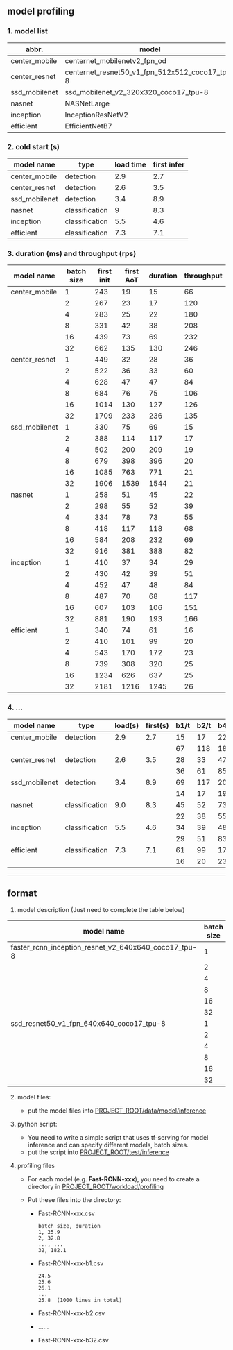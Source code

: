 ## model profiling

### 1. model list

| abbr.         | model                                          | source   |
|---------------|------------------------------------------------|----------|
| center_mobile | centernet_mobilenetv2_fpn_od                   | [...](.) |
| center_resnet | centernet_resnet50_v1_fpn_512x512_coco17_tpu-8 |          |
| ssd_mobilenet | ssd_mobilenet_v2_320x320_coco17_tpu-8          |          |
| nasnet        | NASNetLarge                                    |          |
| inception     | InceptionResNetV2                              |          |
| efficient     | EfficientNetB7                                 |          |

### 2. cold start (s)

| model name    | type           | load time | first infer |
|---------------|----------------|-----------|-------------|
| center_mobile | detection      | 2.9       | 2.7         |
| center_resnet | detection      | 2.6       | 3.5         |
| ssd_mobilenet | detection      | 3.4       | 8.9         |
| nasnet        | classification | 9         | 8.3         |
| inception     | classification | 5.5       | 4.6         |
| efficient     | classification | 7.3       | 7.1         |

### 3. duration (ms) and throughput (rps)


| model name    | batch size | first init | first AoT | duration | throughput |
|---------------|------------|------------|-----------|----------|------------|
| center_mobile | 1          | 243        | 19        | 15       | 66         |
|               | 2          | 267        | 23        | 17       | 120        |
|               | 4          | 283        | 25        | 22       | 180        |
|               | 8          | 331        | 42        | 38       | 208        |
|               | 16         | 439        | 73        | 69       | 232        |
|               | 32         | 662        | 135       | 130      | 246        |
| center_resnet | 1          | 449        | 32        | 28       | 36         |
|               | 2          | 522        | 36        | 33       | 60         |
|               | 4          | 628        | 47        | 47       | 84         |
|               | 8          | 684        | 76        | 75       | 106        |
|               | 16         | 1014       | 130       | 127      | 126        |
|               | 32         | 1709       | 233       | 236      | 135        |
| ssd_mobilenet | 1          | 330        | 75        | 69       | 15         |
|               | 2          | 388        | 114       | 117      | 17         |
|               | 4          | 502        | 200       | 209      | 19         |
|               | 8          | 679        | 398       | 396      | 20         |
|               | 16         | 1085       | 763       | 771      | 21         |
|               | 32         | 1906       | 1539      | 1544     | 21         |
| nasnet        | 1          | 258        | 51        | 45       | 22         |
|               | 2          | 298        | 55        | 52       | 39         |
|               | 4          | 334        | 78        | 73       | 55         |
|               | 8          | 418        | 117       | 118      | 68         |
|               | 16         | 584        | 208       | 232      | 69         |
|               | 32         | 916        | 381       | 388      | 82         |
| inception     | 1          | 410        | 37        | 34       | 29         |
|               | 2          | 430        | 42        | 39       | 51         |
|               | 4          | 452        | 47        | 48       | 84         |
|               | 8          | 487        | 70        | 68       | 117        |
|               | 16         | 607        | 103       | 106      | 151        |
|               | 32         | 881        | 190       | 193      | 166        |
| efficient     | 1          | 340        | 74        | 61       | 16         |
|               | 2          | 410        | 101       | 99       | 20         |
|               | 4          | 543        | 170       | 172      | 23         |
|               | 8          | 739        | 308       | 320      | 25         |
|               | 16         | 1234       | 626       | 637      | 25         |
|               | 32         | 2181       | 1216      | 1245     | 26         |

### 4. ...

| model name    | type           | load(s) | first(s) | b1/t | b2/t | b4/t | b8/t | b16/t | b32/t |
|---------------|----------------|---------|----------|------|------|------|------|-------|-------|
| center_mobile | detection      | 2.9     | 2.7      | 15   | 17   | 22   | 38   | 69    | 130   |
|               |                |         |          | 67   | 118  | 182  | 211  | 232   | 246   |
| center_resnet | detection      | 2.6     | 3.5      | 28   | 33   | 47   | 75   | 127   | 236   |
|               |                |         |          | 36   | 61   | 85   | 107  | 126   | 136   |
| ssd_mobilenet | detection      | 3.4     | 8.9      | 69   | 117  | 209  | 396  | 771   | 1544  |
|               |                |         |          | 14   | 17   | 19   | 20   | 21    | 21    |
| nasnet        | classification | 9.0     | 8.3      | 45   | 52   | 73   | 118  | 232   | 388   |
|               |                |         |          | 22   | 38   | 55   | 68   | 69    | 82    |
| inception     | classification | 5.5     | 4.6      | 34   | 39   | 48   | 68   | 106   | 193   |
|               |                |         |          | 29   | 51   | 83   | 118  | 151   | 166   |
| efficient     | classification | 7.3     | 7.1      | 61   | 99   | 172  | 320  | 637   | 1245  |
|               |                |         |          | 16   | 20   | 23   | 25   | 25    | 26    |

---

## format

1. model description (Just need to complete the table below)

| model name                                           | batch size | duration |
|------------------------------------------------------|------------|----------|
| faster_rcnn_inception_resnet_v2_640x640_coco17_tpu-8 | 1          | 233      |
|                                                      | 2          | 235      |
|                                                      | 4          | 236      |
|                                                      | 8          | 240      |
|                                                      | 16         | 249      |
|                                                      | 32         | 266      |
| ssd_resnet50_v1_fpn_640x640_coco17_tpu-8             | 1          | 34.4     |
|                                                      | 2          | 36.1     |
|                                                      | 4          | 38.1     |
|                                                      | 8          | 40.4     |
|                                                      | 16         | 49.9     |
|                                                      | 32         | 65.7     |

2. model files:

   * put the model files into [PROJECT_ROOT/data/model/inference](../../data/model/inference)
3. python script:

   * You need to write a simple script that uses tf-serving for model inference and can specify different models, batch sizes.
   * put the script into [PROJECT_ROOT/test/inference](../../test/inference)
4. profiling files

   * For each model (e.g. **Fast-RCNN-xxx**), you need to create a directory in [PROJECT_ROOT/workload/profiling](./)
   * Put these files into the directory:

     * Fast-RCNN-xxx.csv

       ```
       batch_size, duration
       1, 25.9
       2, 32.8
       ..., ...
       32, 182.1
       ```
     * Fast-RCNN-xxx-b1.csv

       ```
       24.5
       25.6
       26.1
       ...
       25.8  (1000 lines in total)
       ```
     * Fast-RCNN-xxx-b2.csv
     * ......
     * Fast-RCNN-xxx-b32.csv
